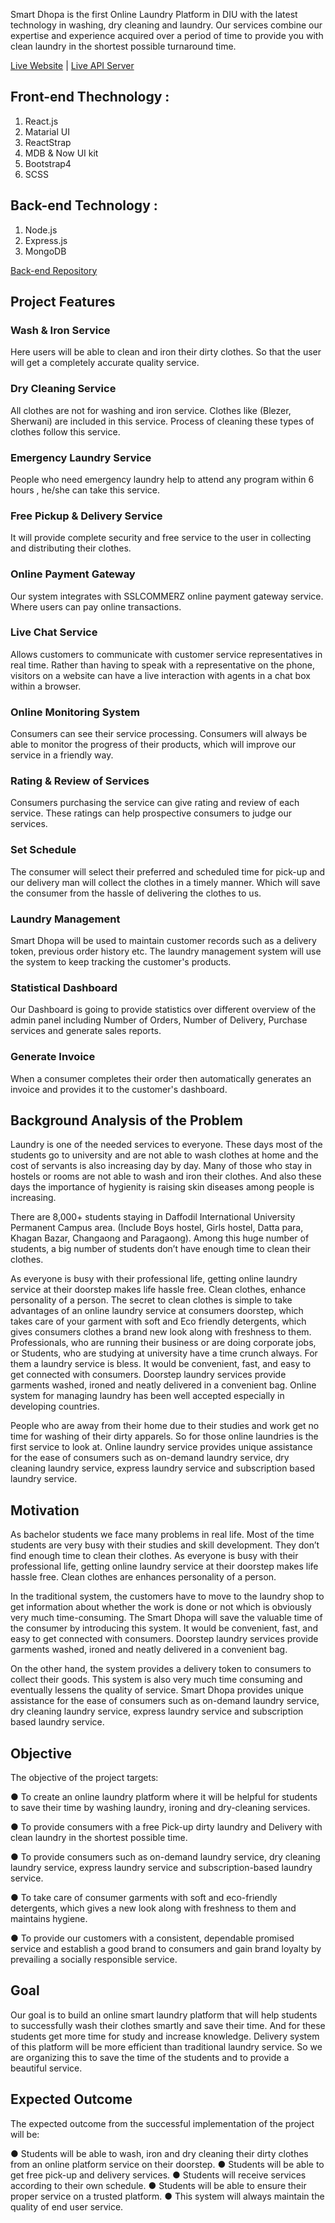 Smart Dhopa is the first Online Laundry Platform in DIU with the latest technology in washing, dry cleaning and laundry. Our services combine our expertise and experience acquired over a period of time to provide you with clean laundry in the shortest possible turnaround time.

[Live Website](https://smart-dhopa-online-laundry-app.web.app/) | [Live API Server](https://smart-dhopa-server.herokuapp.com/)

## Front-end Thechnology :
1. React.js
2. Matarial UI
3. ReactStrap
5. MDB & Now UI kit
4. Bootstrap4
5. SCSS

## Back-end Technology :
1. Node.js
2. Express.js
3. MongoDB

[Back-end Repository](https://github.com/PriontoAbdullah/smart-dhopa-server)

## Project Features

### Wash & Iron Service
Here users will be able to clean and iron their dirty clothes. So that the user will get a completely accurate quality service.

### Dry Cleaning Service
All clothes are not for washing and iron service. Clothes like (Blezer, Sherwani) are included in this service. Process of cleaning these types of clothes follow this service.

### Emergency Laundry Service
People who need emergency laundry help to attend any program within 6 hours , he/she can take this service.

### Free Pickup & Delivery Service
It will provide complete security and free service to the user in collecting and distributing their clothes.

### Online Payment Gateway
Our system integrates with SSLCOMMERZ online payment gateway service. Where
users can pay online transactions.

### Live Chat Service
Allows customers to communicate with customer service representatives in real time. Rather than having to speak with a representative on the phone, visitors on a website can have a live interaction with agents in a chat box within a browser.

### Online Monitoring System
Consumers can see their service processing. Consumers will always be able to monitor the progress of their products, which will improve our service in a friendly way.

### Rating & Review of Services
Consumers purchasing the service can give rating and review of each service. These ratings can help prospective consumers to judge our services.

### Set Schedule
The consumer will select their preferred and scheduled time for pick-up and our delivery man will collect the clothes in a timely manner. Which will save the consumer from the hassle of delivering the clothes to us.

### Laundry Management
Smart Dhopa will be used to maintain customer records such as a delivery token, previous order history etc. The laundry management system will use the system to keep tracking the customer's products.

### Statistical Dashboard
Our Dashboard is going to provide statistics over different overview of the admin panel including Number of Orders, Number of Delivery, Purchase services and generate sales reports.

### Generate Invoice
When a consumer completes their order then automatically generates an invoice and provides it to the customer's dashboard.


## Background Analysis of the Problem

Laundry is one of the needed services to everyone. These days most of the students go to university and are not able to wash clothes at home and the cost of servants is also increasing day by day. Many of those who stay in hostels or rooms are not able to wash and iron their clothes. And also these days the importance of hygienity is raising skin diseases among people is increasing.

There are 8,000+ students staying in Daffodil International University Permanent Campus area. (Include Boys hostel, Girls hostel, Datta para, Khagan Bazar, Changaong and Paragaong). Among this huge number of students, a big number of students don’t have enough time to clean their clothes.

As everyone is busy with their professional life, getting online laundry service at their doorstep makes life hassle free. Clean clothes, enhance personality of a person. The secret to clean clothes is simple to take advantages of an online laundry service at consumers doorstep, which takes care of your garment with soft and Eco friendly detergents, which gives consumers clothes a brand new look along with freshness to them. Professionals, who are running their business or are doing corporate jobs, or Students, who are studying at university have a time crunch always. For them a laundry service is bless. It would be convenient, fast, and easy to get connected with consumers. Doorstep laundry services provide garments washed, ironed and neatly delivered in a convenient bag. Online system for managing laundry has been well accepted especially in developing countries.

People who are away from their home due to their studies and work get no time for washing of their dirty apparels. So for those online laundries is the first service to look at. Online laundry service provides unique assistance for the ease of consumers such as on-demand laundry service, dry cleaning laundry service, express laundry service and subscription based laundry service.
 
## Motivation

As bachelor students we face many problems in real life. Most of the time students are very busy with their studies and skill development. They don’t find enough time to clean their clothes. As everyone is busy with their professional life, getting online laundry service at their doorstep makes life hassle free. Clean clothes are enhances personality of a person.

In the traditional system, the customers have to move to the laundry shop to get information about whether the work is done or not which is obviously very much time-consuming. The Smart Dhopa will save the valuable time of the consumer by introducing this system. It would be convenient, fast, and easy to get connected with consumers. Doorstep laundry services provide garments washed, ironed and neatly delivered in a convenient bag.

On the other hand, the system provides a delivery token to consumers to collect their goods. This system is also very much time consuming and eventually lessens the quality of service. Smart Dhopa provides unique assistance for the ease of consumers such as on-demand laundry service, dry cleaning laundry service, express laundry service and subscription based laundry service.


## Objective
The objective of the project targets:

●	To create an online laundry platform where it will be helpful for students to save their time by washing laundry, ironing and dry-cleaning services.

●	To provide consumers with a free Pick-up dirty laundry and Delivery with clean laundry in the shortest possible time.
 
●	To provide consumers such as on-demand laundry service, dry cleaning laundry service, express laundry service and subscription-based laundry service.

●	To take care of consumer garments with soft and eco-friendly detergents, which gives a new look along with freshness to them and maintains hygiene.

●	To provide our customers with a consistent, dependable promised service and establish a good brand to consumers and gain brand loyalty by prevailing a socially responsible service.


## Goal

Our goal is to build an online smart laundry platform that will help students to successfully wash their clothes smartly and save their time. And for these students get more time for study and increase knowledge. Delivery system of this platform will be more efficient than traditional laundry service. So we are organizing this to save the time of the students and to provide a beautiful service.


## Expected Outcome

The expected outcome from the successful implementation of the project will be:

●	Students will be able to wash, iron and dry cleaning their dirty clothes from an online platform service on their doorstep.
●	Students will be able to get free pick-up and delivery services.
●	Students will receive services according to their own schedule.
●	Students will be able to ensure their proper service on a trusted platform.
●	This system will always maintain the quality of end user service.

